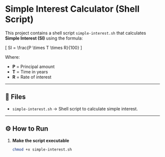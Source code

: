 # Simple Interest Calculator (Shell Script)

This project contains a shell script `simple-interest.sh` that calculates **Simple Interest (SI)** using the formula:

\[
SI = \frac{P \times T \times R}{100}
\]

Where:
- **P** = Principal amount  
- **T** = Time in years  
- **R** = Rate of interest  

---

## 📂 Files
- `simple-interest.sh` → Shell script to calculate simple interest.

---

## ⚙️ How to Run

1. **Make the script executable**  
   ```bash
   chmod +x simple-interest.sh
